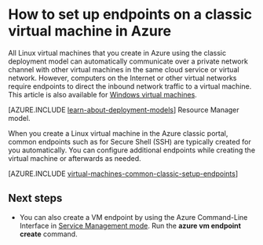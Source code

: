 <properties
	pageTitle="Set up endpoints on a classic Linux VM | Microsoft Azure"
	description="Learn to set up endpoints in the Azure classic portal to allow communication with a Linux virtual machine in Azure"
	services="virtual-machines-linux"
	documentationCenter=""
	authors="cynthn"
	manager="timlt"
	editor=""
	tags="azure-service-management"/>

<tags
	ms.service="virtual-machines-linux"
	ms.workload="infrastructure-services"
	ms.tgt_pltfrm="vm-linux"
	ms.devlang="na"
	ms.topic="article"
	ms.date="01/06/2016"
	ms.author="cynthn"/>

# How to set up endpoints on a classic virtual machine in Azure

All Linux virtual machines that you create in Azure using the classic deployment model can automatically communicate over a private network channel with other virtual machines in the same cloud service or virtual network. However, computers on the Internet or other virtual networks require endpoints to direct the inbound network traffic to a virtual machine. This article is also available for [Windows virtual machines](virtual-machines-windows-classic-setup-endpoints.md).

[AZURE.INCLUDE [learn-about-deployment-models](../../includes/learn-about-deployment-models-classic-include.md)] Resource Manager model.

When you create a Linux virtual machine in the Azure classic portal, common endpoints such as for Secure Shell (SSH) are typically created for you automatically. You can configure additional endpoints while creating the virtual machine or afterwards as needed.
 

[AZURE.INCLUDE [virtual-machines-common-classic-setup-endpoints](../../includes/virtual-machines-common-classic-setup-endpoints.md)]

## Next steps

* You can also create a VM endpoint by using the Azure Command-Line Interface in [Service Management mode](../virtual-machines-command-line-tools.md). Run the **azure vm endpoint create** command.